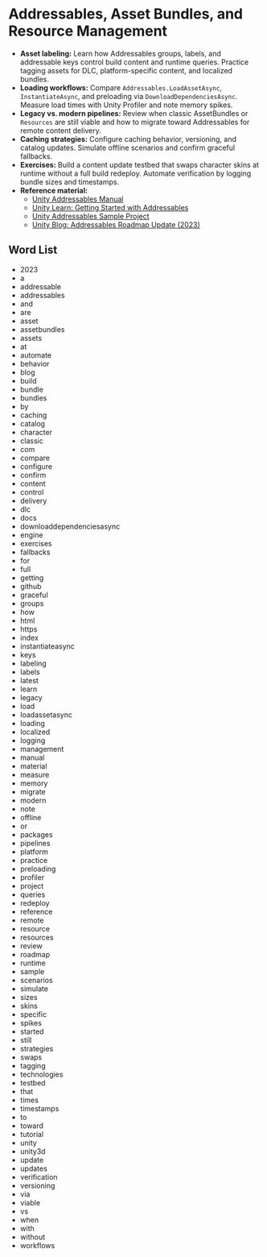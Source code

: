 # Addressables, Asset Bundles, and Resource Management
- **Asset labeling:** Learn how Addressables groups, labels, and addressable keys control build content and runtime queries. Practice tagging assets for DLC, platform-specific content, and localized bundles.
- **Loading workflows:** Compare `Addressables.LoadAssetAsync`, `InstantiateAsync`, and preloading via `DownloadDependenciesAsync`. Measure load times with Unity Profiler and note memory spikes.
- **Legacy vs. modern pipelines:** Review when classic AssetBundles or `Resources` are still viable and how to migrate toward Addressables for remote content delivery.
- **Caching strategies:** Configure caching behavior, versioning, and catalog updates. Simulate offline scenarios and confirm graceful fallbacks.
- **Exercises:** Build a content update testbed that swaps character skins at runtime without a full build redeploy. Automate verification by logging bundle sizes and timestamps.
- **Reference material:**
  - [Unity Addressables Manual](https://docs.unity3d.com/Packages/com.unity.addressables@latest/index.html)
  - [Unity Learn: Getting Started with Addressables](https://learn.unity.com/tutorial/getting-started-with-addressables)
  - [Unity Addressables Sample Project](https://github.com/Unity-Technologies/Addressables-Sample)
  - [Unity Blog: Addressables Roadmap Update (2023)](https://blog.unity.com/engine-platform/addressables-roadmap-update-2023)

## Word List
- 2023
- a
- addressable
- addressables
- and
- are
- asset
- assetbundles
- assets
- at
- automate
- behavior
- blog
- build
- bundle
- bundles
- by
- caching
- catalog
- character
- classic
- com
- compare
- configure
- confirm
- content
- control
- delivery
- dlc
- docs
- downloaddependenciesasync
- engine
- exercises
- fallbacks
- for
- full
- getting
- github
- graceful
- groups
- how
- html
- https
- index
- instantiateasync
- keys
- labeling
- labels
- latest
- learn
- legacy
- load
- loadassetasync
- loading
- localized
- logging
- management
- manual
- material
- measure
- memory
- migrate
- modern
- note
- offline
- or
- packages
- pipelines
- platform
- practice
- preloading
- profiler
- project
- queries
- redeploy
- reference
- remote
- resource
- resources
- review
- roadmap
- runtime
- sample
- scenarios
- simulate
- sizes
- skins
- specific
- spikes
- started
- still
- strategies
- swaps
- tagging
- technologies
- testbed
- that
- times
- timestamps
- to
- toward
- tutorial
- unity
- unity3d
- update
- updates
- verification
- versioning
- via
- viable
- vs
- when
- with
- without
- workflows
